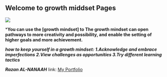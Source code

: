 ## Welcome to growth middset Pages
![](https://www.google.com/imgres?imgurl=http%3A%2F%2Fblogs.edweek.org%2Fedweek%2Ffinding_common_ground%2Fassets_c%2F2017%2F06%2FScreen%2520Shot%25202017-06-18%2520at%25203.44.24%2520PM-thumb-400x400-25872.png&imgrefurl=http%3A%2F%2Fblogs.edweek.org%2Fedweek%2Ffinding_common_ground%2F2017%2F06%2Fmisinterpreting_the_growth_mindset_why_were_doing_students_a_disservice.html&docid=OMTrtmYq1gpiUM&tbnid=LqA6pzPYQYdnWM%3A&vet=10ahUKEwjHuOfvsuTkAhWRY1AKHXIUAr0QMwg2KAQwBA..i&w=356&h=356&bih=657&biw=1366&q=growth%20mindset&ved=0ahUKEwjHuOfvsuTkAhWRY1AKHXIUAr0QMwg2KAQwBA&iact=mrc&uact=8)

***You can use the [growth mindset] to The growth mindset can open pathways to more creativity and possibility, and enable the setting of higher goals and more achievement.**





***how to keep yourself in a growth mindset:
1.Acknowledge and embrace imperfections
2.View challenges as opportunities
3.Try different learning tactics***





***Razan AL-NANAAH***
link: [My Portfolio](https://www.atlassian.com/blog/inside-atlassian/growth-mindset)

